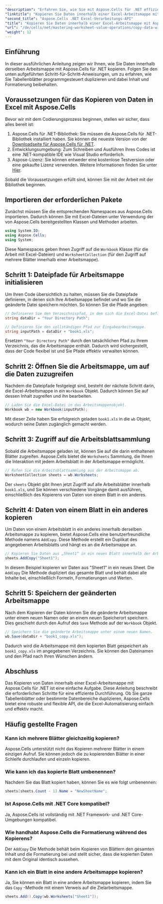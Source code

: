 ```yaml
---
"description": "Erfahren Sie, wie Sie mit Aspose.Cells für .NET effizient Daten innerhalb einer Excel-Arbeitsmappe kopieren. Folgen Sie dieser Schritt-für-Schritt-Anleitung, um Tabellenblätter einfach zu duplizieren, Daten zu übertragen und Excel-Dateien mühelos zu verwalten."
"linktitle": "Kopieren Sie Daten innerhalb einer Excel-Arbeitsmappe mit Aspose.Cells für .NET"
"second_title": "Aspose.Cells .NET Excel-Verarbeitungs-API"
"title": "Kopieren Sie Daten innerhalb einer Excel-Arbeitsmappe mit Aspose.Cells für .NET"
"url": "/de/cells/net/mastering-worksheet-value-operations/copy-data-within-excel-workbook/"
"weight": 12
---
```


## Einführung

In dieser ausführlichen Anleitung zeigen wir Ihnen, wie Sie Daten innerhalb derselben Arbeitsmappe mit Aspose.Cells für .NET kopieren. Folgen Sie den unten aufgeführten Schritt-für-Schritt-Anweisungen, um zu erfahren, wie Sie Tabellenblätter programmgesteuert duplizieren und dabei Inhalt und Formatierung beibehalten.

## Voraussetzungen für das Kopieren von Daten in Excel mit Aspose.Cells

Bevor wir mit dem Codierungsprozess beginnen, stellen wir sicher, dass alles bereit ist:

1. Aspose.Cells für .NET-Bibliothek: Sie müssen die Aspose.Cells für .NET-Bibliothek installiert haben. Sie können die neueste Version von der [Downloadseite für Aspose.Cells für .NET](https://releases.aspose.com/cells/net/).
2. Entwicklungsumgebung: Zum Schreiben und Ausführen Ihres Codes ist eine .NET-kompatible IDE wie Visual Studio erforderlich.
3. Aspose-Lizenz: Sie können entweder eine kostenlose Testversion oder eine gekaufte Lizenz verwenden. Weitere Informationen finden Sie unter [Hier](https://purchase.aspose.com/temporary-license/).

Sobald die Voraussetzungen erfüllt sind, können Sie mit der Arbeit mit der Bibliothek beginnen.

## Importieren der erforderlichen Pakete

Zunächst müssen Sie die entsprechenden Namespaces aus Aspose.Cells importieren. Dadurch können Sie mit Excel-Dateien unter Verwendung der von Aspose.Cells bereitgestellten Klassen und Methoden arbeiten.

```csharp
using System.IO;
using Aspose.Cells;
using System;
```

Diese Namespaces geben Ihnen Zugriff auf die `Workbook` Klasse (für die Arbeit mit Excel-Dateien) und `WorksheetCollection` (für den Zugriff auf mehrere Blätter innerhalb einer Arbeitsmappe).

## Schritt 1: Dateipfade für Arbeitsmappe initialisieren

Um Ihren Code übersichtlich zu halten, müssen Sie die Dateipfade definieren, in denen sich Ihre Arbeitsmappe befindet und wo Sie die geänderte Datei speichern möchten. So können Sie die Pfade angeben:

```csharp
// Definieren Sie den Verzeichnispfad, in dem sich die Excel-Datei befindet.
string dataDir = "Your Directory Path";

// Definieren Sie den vollständigen Pfad zur Eingabearbeitsmappe.
string inputPath = dataDir + "book1.xls";
```

Ersetzen `"Your Directory Path"` durch den tatsächlichen Pfad zu Ihrem Verzeichnis, das die Arbeitsmappe enthält. Dadurch wird sichergestellt, dass der Code flexibel ist und Sie Pfade effektiv verwalten können.

## Schritt 2: Öffnen Sie die Arbeitsmappe, um auf die Daten zuzugreifen

Nachdem die Dateipfade festgelegt sind, besteht der nächste Schritt darin, die Excel-Arbeitsmappe in ein `Workbook` Objekt. Dadurch können Sie auf dessen Inhalt zugreifen und ihn bearbeiten.

```csharp
// Laden Sie die Excel-Datei in das Arbeitsmappenobjekt.
Workbook wb = new Workbook(inputPath);
```

Mit dieser Zeile haben Sie erfolgreich geladen `book1.xls` in die `wb` Objekt, wodurch seine Daten zugänglich gemacht werden.

## Schritt 3: Zugriff auf die Arbeitsblattsammlung

Sobald die Arbeitsmappe geladen ist, können Sie auf die darin enthaltenen Blätter zugreifen. Aspose.Cells bietet die `Worksheets` Sammlung, die Ihnen die Interaktion mit jedem Arbeitsblatt in der Arbeitsmappe ermöglicht.

```csharp
// Rufen Sie die Arbeitsblattsammlung aus der Arbeitsmappe ab.
WorksheetCollection sheets = wb.Worksheets;
```

Der `sheets` Objekt gibt Ihnen jetzt Zugriff auf alle Arbeitsblätter innerhalb `book1.xls`, und Sie können verschiedene Vorgänge damit ausführen, einschließlich des Kopierens von Daten von einem Blatt in ein anderes.

## Schritt 4: Daten von einem Blatt in ein anderes kopieren

Um Daten von einem Arbeitsblatt in ein anderes innerhalb derselben Arbeitsmappe zu kopieren, bietet Aspose.Cells eine benutzerfreundliche Methode namens `AddCopy`. Diese Methode erstellt ein Duplikat des angegebenen Arbeitsblatts und hängt es an die Arbeitsmappe an.

```csharp
// Kopieren Sie Daten aus „Sheet1“ in ein neues Blatt innerhalb der Arbeitsmappe.
sheets.AddCopy("Sheet1");
```

In diesem Beispiel kopieren wir Daten aus "Sheet1" in ein neues Sheet. Die `AddCopy` Die Methode dupliziert das gesamte Blatt und behält dabei alle Inhalte bei, einschließlich Formeln, Formatierungen und Werten.

## Schritt 5: Speichern der geänderten Arbeitsmappe

Nach dem Kopieren der Daten können Sie die geänderte Arbeitsmappe unter einem neuen Namen oder an einem neuen Speicherort speichern. Dies geschieht durch den Aufruf des `Save` Methode auf der `Workbook` Objekt.

```csharp
// Speichern Sie die geänderte Arbeitsmappe unter einem neuen Namen.
wb.Save(dataDir + "book1_copy.xls");
```

Dadurch wird die Arbeitsmappe mit dem kopierten Blatt gespeichert als `book1_copy.xls` im angegebenen Verzeichnis. Sie können den Dateinamen und den Pfad nach Ihren Wünschen ändern.

## Abschluss

Das Kopieren von Daten innerhalb einer Excel-Arbeitsmappe mit Aspose.Cells für .NET ist eine einfache Aufgabe. Diese Anleitung beschreibt die erforderlichen Schritte für eine effiziente Durchführung. Ob Sie ganze Tabellenblätter oder bestimmte Datenbereiche duplizieren, Aspose.Cells bietet eine robuste und flexible API, die die Excel-Automatisierung einfach und effektiv macht.

## Häufig gestellte Fragen

### Kann ich mehrere Blätter gleichzeitig kopieren?

Aspose.Cells unterstützt nicht das Kopieren mehrerer Blätter in einem einzigen Aufruf. Sie können jedoch die zu kopierenden Blätter in einer Schleife durchlaufen und einzeln kopieren.

### Wie kann ich das kopierte Blatt umbenennen?

Nachdem Sie das Blatt kopiert haben, können Sie es wie folgt umbenennen:

```csharp
sheets[sheets.Count - 1].Name = "NewSheetName";
```

### Ist Aspose.Cells mit .NET Core kompatibel?

Ja, Aspose.Cells ist vollständig mit .NET Framework- und .NET Core-Umgebungen kompatibel.

### Wie handhabt Aspose.Cells die Formatierung während des Kopierens?

Der `AddCopy` Die Methode behält beim Kopieren von Blättern den gesamten Inhalt und die Formatierung bei und stellt sicher, dass die kopierten Daten mit dem Original identisch aussehen.

### Kann ich ein Blatt in eine andere Arbeitsmappe kopieren?

Ja, Sie können ein Blatt in eine andere Arbeitsmappe kopieren, indem Sie das `Copy` -Methode mit einem Verweis auf die Zielarbeitsmappe.

```csharp
sheets.Add().Copy(wb.Worksheets["Sheet1"]);
```